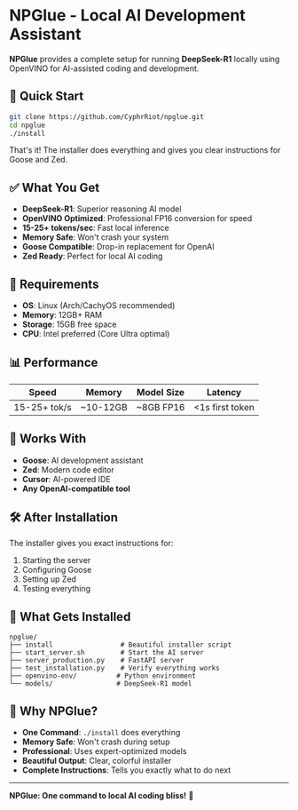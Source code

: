 # NPGlue - Local AI Development Assistant

**NPGlue** provides a complete setup for running **DeepSeek-R1** locally using OpenVINO for AI-assisted coding and development.

## 🚀 **Quick Start**

```bash
git clone https://github.com/CyphrRiot/npglue.git
cd npglue
./install
```

That's it! The installer does everything and gives you clear instructions for Goose and Zed.

## ✅ **What You Get**

- **DeepSeek-R1**: Superior reasoning AI model
- **OpenVINO Optimized**: Professional FP16 conversion for speed
- **15-25+ tokens/sec**: Fast local inference
- **Memory Safe**: Won't crash your system
- **Goose Compatible**: Drop-in replacement for OpenAI
- **Zed Ready**: Perfect for local AI coding

## 🔧 **Requirements**

- **OS**: Linux (Arch/CachyOS recommended)
- **Memory**: 12GB+ RAM
- **Storage**: 15GB free space
- **CPU**: Intel preferred (Core Ultra optimal)

## 📊 **Performance**

| Speed | Memory | Model Size | Latency |
|-------|--------|------------|---------|
| 15-25+ tok/s | ~10-12GB | ~8GB FP16 | <1s first token |

## 🦆 **Works With**

- **Goose**: AI development assistant
- **Zed**: Modern code editor
- **Cursor**: AI-powered IDE
- **Any OpenAI-compatible tool**

## 🛠️ **After Installation**

The installer gives you exact instructions for:
1. Starting the server
2. Configuring Goose
3. Setting up Zed
4. Testing everything

## 📁 **What Gets Installed**

```
npglue/
├── install                 # Beautiful installer script
├── start_server.sh         # Start the AI server
├── server_production.py    # FastAPI server
├── test_installation.py    # Verify everything works
├── openvino-env/          # Python environment
└── models/                # DeepSeek-R1 model
```

## 🎯 **Why NPGlue?**

- **One Command**: `./install` does everything
- **Memory Safe**: Won't crash during setup
- **Professional**: Uses expert-optimized models
- **Beautiful Output**: Clear, colorful installer
- **Complete Instructions**: Tells you exactly what to do next

---

**NPGlue: One command to local AI coding bliss!** 🚀
